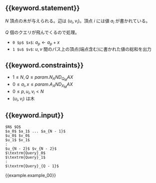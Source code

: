## {{keyword.statement}}
$N$ 頂点の木が与えられる。辺は $(u_i, v_i)$。頂点 $i$ には値 $a_i$ が書かれている。

$Q$ 個のクエリが飛んでくるので処理。

- `0 $p$ $x$`: $a_p \gets a_p + x$
- `1 $u$ $v$`: $u, v$ 間のパス上の頂点(端点含む)に書かれた値の総和を出力

## {{keyword.constraints}}

- $1 \leq N, Q \leq {{param.N_AND_Q_MAX}}$
- $0 \leq a_i, x \leq {{param.A_AND_X_MAX}}$
- $0 \leq p, u_i, v_i < N$
- $(u_i, v_i)$ は木

## {{keyword.input}}

~~~
$N$ $Q$
$a_0$ $a_1$ ... $a_{N - 1}$
$u_0$ $v_0$
$u_1$ $v_1$
:
$u_{N - 2}$ $v_{N - 2}$
$\textrm{Query}_0$
$\textrm{Query}_1$
:
$\textrm{Query}_{Q - 1}$
~~~

{{example.example_00}}
